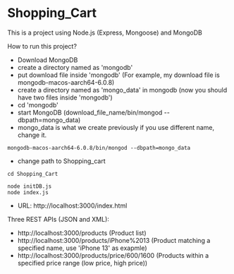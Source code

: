 # Shopping_Cart

This is a project using Node.js (Express, Mongoose) and MongoDB

How to run this project?

- Download MongoDB
- create a directory named as 'mongodb'
- put download file inside 'mongodb' (For example, my download file is mongodb-macos-aarch64-6.0.8)
- create a directory named as 'mongo_data' in mongodb (now you should have two files inside 'mongodb')
- cd 'mongodb'
- start MongoDB (download_file_name/bin/mongod --dbpath=mongo_data) 
- mongo_data is what we create previously if you use different name, change it.

```
mongodb-macos-aarch64-6.0.8/bin/mongod --dbpath=mongo_data
```
- change path to Shopping_cart
```
cd Shopping_Cart
```
```
node initDB.js
node index.js
```

- URL: http://localhost:3000/index.html

Three REST APIs (JSON and XML):
- http://localhost:3000/products (Product list)
- http://localhost:3000/products/iPhone%2013 (Product matching a specified name, use 'iPhone 13' as exapmle)
- http://localhost:3000/products/price/600/1600 (Products within a specified price range (low price, high price))
